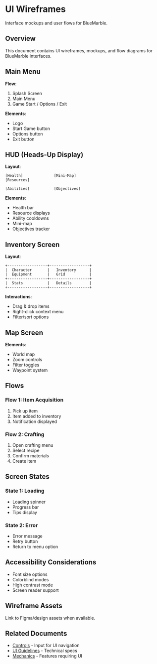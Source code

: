 # UI Wireframes

Interface mockups and user flows for BlueMarble.

<!--
Front matter example:
---
title: UI Wireframes
date: 2025-09-30
owner: @Nomoos
status: draft
tags: [ui, wireframes, ux]
---
-->

## Overview

This document contains UI wireframes, mockups, and flow diagrams for BlueMarble interfaces.

## Main Menu

**Flow**:

1. Splash Screen
2. Main Menu
3. Game Start / Options / Exit

**Elements**:

- Logo
- Start Game button
- Options button
- Exit button

## HUD (Heads-Up Display)

**Layout**:

```text
[Health]              [Mini-Map]
[Resources]

[Abilities]           [Objectives]
```

**Elements**:

- Health bar
- Resource displays
- Ability cooldowns
- Mini-map
- Objectives tracker

## Inventory Screen

**Layout**:

```text
+------------------+------------------+
|  Character       |   Inventory      |
|  Equipment       |   Grid           |
+------------------+------------------+
|  Stats           |   Details        |
+------------------+------------------+
```

**Interactions**:

- Drag & drop items
- Right-click context menu
- Filter/sort options

## Map Screen

**Elements**:

- World map
- Zoom controls
- Filter toggles
- Waypoint system

## Flows

### Flow 1: Item Acquisition

1. Pick up item
2. Item added to inventory
3. Notification displayed

### Flow 2: Crafting

1. Open crafting menu
2. Select recipe
3. Confirm materials
4. Create item

## Screen States

### State 1: Loading

- Loading spinner
- Progress bar
- Tips display

### State 2: Error

- Error message
- Retry button
- Return to menu option

## Accessibility Considerations

- Font size options
- Colorblind modes
- High contrast mode
- Screen reader support

## Wireframe Assets

Link to Figma/design assets when available.

## Related Documents

- [Controls](controls.md) - Input for UI navigation
- [UI Guidelines](../../docs/ui-ux/ui-guidelines.md) - Technical specs
- [Mechanics](../mechanics.md) - Features requiring UI
